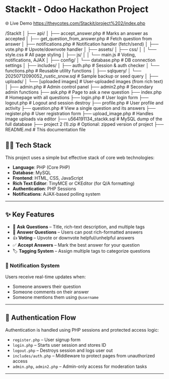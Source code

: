 # StackIt - Odoo Hackathon Project

🌐 Live Demo https://theycotes.com/Stackit/project%202/index.php

/StackIt
│
├── api/
│   ├── accept_answer.php            # Marks an answer as accepted
│   ├── get_question_from_answer.php # Fetch question from answer
│   ├── notifications.php            # Notification handler (fetch/send)
│   ├── vote.php                     # Upvote/downvote handler
│
├── assets/
│   ├── css/
│   │   └── style.css                # All page styling
│   ├── js/
│   │   └── main.js                  # Voting, notifications, AJAX
│
├── config/
│   └── database.php                 # DB connection settings
│
├── includes/
│   ├── auth.php                     # Session & auth checker
│   └── functions.php                # Reusable utility functions
│
├── sqlquery/
│   └── 20250712090052_rustic_snow.sql # Sample backup or seed query
│
├── uploads/
│   └── [uploaded images]           # User-uploaded images (from rich text)
│
├── admin.php                        # Admin control panel
├── admin2.php                       # Secondary admin functions
├── ask.php                          # Page to ask a new question
├── index.php                        # Homepage with all questions
├── login.php                        # User login form
├── logout.php                       # Logout and session destroy
├── profile.php                      # User profile and activity
├── question.php                     # View a single question and its answers
├── register.php                     # User registration form
├── upload_image.php                 # Handles image uploads via editor
├── u564191134_stackk.sql            # MySQL dump of the full database
├── project 2 (1).zip                # Optional: zipped version of project
├── README.md                        # This documentation file


## 🧑‍💻 Tech Stack

This project uses a simple but effective stack of core web technologies:

- **Language**: PHP (Core PHP)
- **Database**: MySQL
- **Frontend**: HTML, CSS, JavaScript
- **Rich Text Editor**: TinyMCE or CKEditor (for Q/A formatting)
- **Authentication**: PHP Sessions
- **Notifications**: AJAX-based polling system

---

## ✨ Key Features

- 📝 **Ask Questions** – Title, rich-text description, and multiple tags
- 🧾 **Answer Questions** – Users can post rich-formatted answers
- 👍 **Voting** – Upvote or downvote helpful/unhelpful answers
- ✅ **Accept Answers** – Mark the best answer for your question
- 🏷️ **Tagging System** – Assign multiple tags to categorize questions

### 🔔 Notification System
Users receive real-time updates when:
- Someone answers their question
- Someone comments on their answer
- Someone mentions them using `@username`

---

## 🔐 Authentication Flow

Authentication is handled using PHP sessions and protected access logic:

- `register.php` – User signup form
- `login.php` – Starts user session and stores ID
- `logout.php` – Destroys session and logs user out
- `includes/auth.php` – Middleware to protect pages from unauthorized access
- `admin.php`, `admin2.php` – Admin-only access for moderation tasks

---
